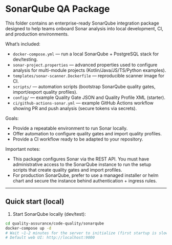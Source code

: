 # SonarQube QA Package

This folder contains an enterprise-ready SonarQube integration package designed to help teams onboard Sonar analysis into local development, CI, and production environments.

What’s included:

- `docker-compose.yml` — run a local SonarQube + PostgreSQL stack for dev/testing.
- `sonar-project.properties` — advanced properties used to configure analysis for multi-module projects (Kotlin/Java/JS/TS/Python examples).
- `templates/sonar-scanner.Dockerfile` — reproducible scanner image for CI.
- `scripts/` — automation scripts (bootstrap SonarQube quality gates, import/export quality profiles).
- `config/` — example Quality Gate JSON and Quality Profile XML (starter).
- `ci/github-actions-sonar.yml` — example GitHub Actions workflow showing PR and push analysis (secure tokens via secrets).

Goals:
- Provide a repeatable environment to run Sonar locally.
- Offer automation to configure quality gates and import quality profiles.
- Provide a CI workflow ready to be adapted to your repository.

Important notes:
- This package configures Sonar via the REST API. You must have administrative access to the SonarQube instance to run the setup scripts that create quality gates and import profiles.
- For production SonarQube, prefer to use a managed installer or helm chart and secure the instance behind authentication + ingress rules.

---

## Quick start (local)

1. Start SonarQube locally (dev/test):
```bash
cd quality-assurance/code-quality/sonarqube
docker-compose up -d
# Wait ~1-2 minutes for the server to initialize (first startup is slower)
# Default web UI: http://localhost:9000
